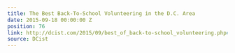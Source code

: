 ```yaml
---
title: The Best Back-To-School Volunteering in the D.C. Area
date: 2015-09-18 00:00:00 Z
position: 76
link: http://dcist.com/2015/09/best_of_back-to-school_volunteering.php#Sept24
source: DCist
---
```


